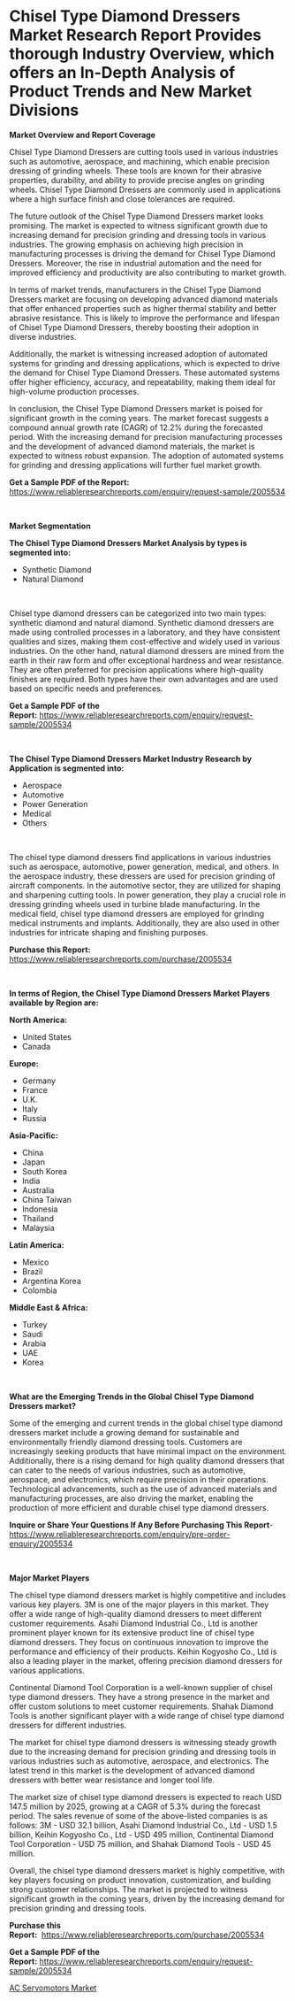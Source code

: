 <p><h1>Chisel Type Diamond Dressers Market Research Report Provides thorough Industry Overview, which offers an In-Depth Analysis of Product Trends and New Market Divisions</h1></p><p><strong>Market Overview and Report Coverage</strong></p>
<p><p>Chisel Type Diamond Dressers are cutting tools used in various industries such as automotive, aerospace, and machining, which enable precision dressing of grinding wheels. These tools are known for their abrasive properties, durability, and ability to provide precise angles on grinding wheels. Chisel Type Diamond Dressers are commonly used in applications where a high surface finish and close tolerances are required.</p><p>The future outlook of the Chisel Type Diamond Dressers market looks promising. The market is expected to witness significant growth due to increasing demand for precision grinding and dressing tools in various industries. The growing emphasis on achieving high precision in manufacturing processes is driving the demand for Chisel Type Diamond Dressers. Moreover, the rise in industrial automation and the need for improved efficiency and productivity are also contributing to market growth.</p><p>In terms of market trends, manufacturers in the Chisel Type Diamond Dressers market are focusing on developing advanced diamond materials that offer enhanced properties such as higher thermal stability and better abrasive resistance. This is likely to improve the performance and lifespan of Chisel Type Diamond Dressers, thereby boosting their adoption in diverse industries.</p><p>Additionally, the market is witnessing increased adoption of automated systems for grinding and dressing applications, which is expected to drive the demand for Chisel Type Diamond Dressers. These automated systems offer higher efficiency, accuracy, and repeatability, making them ideal for high-volume production processes.</p><p>In conclusion, the Chisel Type Diamond Dressers market is poised for significant growth in the coming years. The market forecast suggests a compound annual growth rate (CAGR) of 12.2% during the forecasted period. With the increasing demand for precision manufacturing processes and the development of advanced diamond materials, the market is expected to witness robust expansion. The adoption of automated systems for grinding and dressing applications will further fuel market growth.</p></p>
<p><strong>Get a Sample PDF of the Report:</strong> <a href="https://www.reliableresearchreports.com/enquiry/request-sample/2005534">https://www.reliableresearchreports.com/enquiry/request-sample/2005534</a></p>
<p>&nbsp;</p>
<p><strong>Market Segmentation</strong></p>
<p><strong>The Chisel Type Diamond Dressers Market Analysis by types is segmented into:</strong></p>
<p><ul><li>Synthetic Diamond</li><li>Natural Diamond</li></ul></p>
<p>&nbsp;</p>
<p><p>Chisel type diamond dressers can be categorized into two main types: synthetic diamond and natural diamond. Synthetic diamond dressers are made using controlled processes in a laboratory, and they have consistent qualities and sizes, making them cost-effective and widely used in various industries. On the other hand, natural diamond dressers are mined from the earth in their raw form and offer exceptional hardness and wear resistance. They are often preferred for precision applications where high-quality finishes are required. Both types have their own advantages and are used based on specific needs and preferences.</p></p>
<p><strong>Get a Sample PDF of the Report:</strong>&nbsp;<a href="https://www.reliableresearchreports.com/enquiry/request-sample/2005534">https://www.reliableresearchreports.com/enquiry/request-sample/2005534</a></p>
<p>&nbsp;</p>
<p><strong>The Chisel Type Diamond Dressers Market Industry Research by Application is segmented into:</strong></p>
<p><ul><li>Aerospace</li><li>Automotive</li><li>Power Generation</li><li>Medical</li><li>Others</li></ul></p>
<p>&nbsp;</p>
<p><p>The chisel type diamond dressers find applications in various industries such as aerospace, automotive, power generation, medical, and others. In the aerospace industry, these dressers are used for precision grinding of aircraft components. In the automotive sector, they are utilized for shaping and sharpening cutting tools. In power generation, they play a crucial role in dressing grinding wheels used in turbine blade manufacturing. In the medical field, chisel type diamond dressers are employed for grinding medical instruments and implants. Additionally, they are also used in other industries for intricate shaping and finishing purposes.</p></p>
<p><strong>Purchase this Report:</strong>&nbsp; <a href="https://www.reliableresearchreports.com/purchase/2005534">https://www.reliableresearchreports.com/purchase/2005534</a></p>
<p>&nbsp;</p>
<p><strong>In terms of Region, the Chisel Type Diamond Dressers Market Players available by Region are:</strong></p>
<p>
    <p> <strong> North America: </strong>
        <ul>
            <li>United States</li>
            <li>Canada</li>
        </ul>
        </p> 
    <p> <strong> Europe: </strong>
        <ul>
            <li>Germany</li>
            <li>France</li>
            <li>U.K.</li>
            <li>Italy</li>
            <li>Russia</li>
        </ul>
        </p> 
    <p> <strong> Asia-Pacific: </strong>
        <ul>
            <li>China</li>
            <li>Japan</li>
            <li>South Korea</li>
            <li>India</li>
            <li>Australia</li>
            <li>China Taiwan</li>
            <li>Indonesia</li>
            <li>Thailand</li>
            <li>Malaysia</li>
        </ul>
        </p> 
    <p> <strong> Latin America: </strong>
        <ul>
            <li>Mexico</li>
            <li>Brazil</li>
            <li>Argentina Korea</li>
            <li>Colombia</li>
        </ul>
        </p> 
    <p> <strong> Middle East & Africa: </strong>
        <ul>
            <li>Turkey</li>
            <li>Saudi</li>
            <li>Arabia</li>
            <li>UAE</li>
            <li>Korea</li>
        </ul>
    </p>
    </p>
<p>&nbsp;</p>
<p><strong>What are the Emerging Trends in the Global Chisel Type Diamond Dressers market?</strong></p>
<p><p>Some of the emerging and current trends in the global chisel type diamond dressers market include a growing demand for sustainable and environmentally friendly diamond dressing tools. Customers are increasingly seeking products that have minimal impact on the environment. Additionally, there is a rising demand for high quality diamond dressers that can cater to the needs of various industries, such as automotive, aerospace, and electronics, which require precision in their operations. Technological advancements, such as the use of advanced materials and manufacturing processes, are also driving the market, enabling the production of more efficient and durable chisel type diamond dressers.</p></p>
<p><strong>Inquire or Share Your Questions If Any Before Purchasing This Report</strong>- <a href="https://www.reliableresearchreports.com/enquiry/pre-order-enquiry/2005534">https://www.reliableresearchreports.com/enquiry/pre-order-enquiry/2005534</a></p>
<p>&nbsp;</p>
<p><strong>Major Market Players</strong></p>
<p><p>The chisel type diamond dressers market is highly competitive and includes various key players. 3M is one of the major players in this market. They offer a wide range of high-quality diamond dressers to meet different customer requirements. Asahi Diamond Industrial Co., Ltd is another prominent player known for its extensive product line of chisel type diamond dressers. They focus on continuous innovation to improve the performance and efficiency of their products. Keihin Kogyosho Co., Ltd is also a leading player in the market, offering precision diamond dressers for various applications.</p><p>Continental Diamond Tool Corporation is a well-known supplier of chisel type diamond dressers. They have a strong presence in the market and offer custom solutions to meet customer requirements. Shahak Diamond Tools is another significant player with a wide range of chisel type diamond dressers for different industries.</p><p>The market for chisel type diamond dressers is witnessing steady growth due to the increasing demand for precision grinding and dressing tools in various industries such as automotive, aerospace, and electronics. The latest trend in this market is the development of advanced diamond dressers with better wear resistance and longer tool life.</p><p>The market size of chisel type diamond dressers is expected to reach USD 147.5 million by 2025, growing at a CAGR of 5.3% during the forecast period. The sales revenue of some of the above-listed companies is as follows: 3M - USD 32.1 billion, Asahi Diamond Industrial Co., Ltd - USD 1.5 billion, Keihin Kogyosho Co., Ltd - USD 495 million, Continental Diamond Tool Corporation - USD 75 million, and Shahak Diamond Tools - USD 45 million.</p><p>Overall, the chisel type diamond dressers market is highly competitive, with key players focusing on product innovation, customization, and building strong customer relationships. The market is projected to witness significant growth in the coming years, driven by the increasing demand for precision grinding and dressing tools.</p></p>
<p><strong>Purchase this Report:</strong>&nbsp;&nbsp;<a href="https://www.reliableresearchreports.com/purchase/2005534">https://www.reliableresearchreports.com/purchase/2005534</a></p>
<p></p>
<p><strong>Get a Sample PDF of the Report:</strong>&nbsp;<a href="https://www.reliableresearchreports.com/enquiry/request-sample/2005534">https://www.reliableresearchreports.com/enquiry/request-sample/2005534</a></p>
<p><p><a href="https://github.com/prosalinda88/Market-Research-Report-List-2/blob/main/ac-servomotors-market.md">AC Servomotors Market</a></p></p>